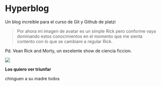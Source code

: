
# Hyperblog
Un blog increible para el curso de Git y Github de platzi
>Por ahora mi imagen de avatar es un simple Rick pero conforme vaya dominando estos conocimientos en el momento que me sienta contento con lo que se cambiare a regular Rick.

Pd. Vean Rick and Morty, un excelente show de ciencia ficcion.

![](https://res.cloudinary.com/teepublic/image/private/s--01D00h5i--/t_Preview/b_rgb:262c3a,c_limit,f_jpg,h_630,q_90,w_630/v1557001068/production/designs/4770401_0.jpg)

**Los quiero ver triunfar**

chinguen a su madre todos